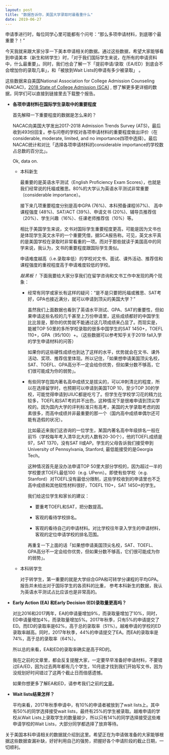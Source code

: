 ```yaml
---
layout: post
title: "数据告诉你，美国大学录取时最看重什么"
date: 2019-06-27
---
```


申请季进行时，每位同学心里可能都有个问号：“那么多项申请材料，到底哪个最重要？！”

今天我就来跟大家分享一下美本申请相关的数据。通过这些数据，希望大家能够看到申请美本（新生和转学生）时，「对于我们国际学生来说，在所有的申请资料中，什么最重要」。同时，我们也会了解一下「提前申请/录取（EA/ED）到底会不会增加你的录取几率」，和「被放到Wait Lists的申请有多少被录取」 。

这些数据来自美国National Association for College Admission Counseling (NACAC)，[2018 State of College Admission (SCA)](https://www.nacacnet.org/globalassets/documents/publications/research/2018_soca/soca18.pdf) , 想了解更多更详细的数据，同学们可以直接到链接里去下载整个报告。

+ **各项申请材料在国际学生录取中的重要程度**  

  首先解释一下重要程度的数据是怎么来的？

  NACAC向美国大学发出2017-2018 Admission Trends Survey (ATS)，最后收到493份回复。参与问卷的学校对各项申请材料的重要程度做出评价（在considerable, moderate, limited, and no importance四项中选择）。最后NACAC统计和对比「选择各项申请材料的considerable importance的学校数占总数的百分比」。

  Ok, data on.

  + 本科新生  
  
    最重要的是英语水平测试（English Proficiency Exam Scores），也就是我们经常说的托福或雅思。80%的大学认为英语水平测试非常重要（considerable importance）。

    接下来几项重要程度分别是高中GPA (76%)、本科预备课程(67%)、 高中课程强度 (48%)、SAT/ACT (39%)、申请文书 (20%)、辅导员推荐信（20%）、学生兴趣（16%）、任课老师推荐信（10%）等。

    相比于美国学生来说，文书对国际学生重要程度更高，可能是因为文书也是体现学生英文水平的一个重要凭借，据SCA报告称。可见，英文水平真的是美国学校在录取时非常看重的一项。而对于那些就读于美国高中的同学来说，我认为，文书的重要程度跟国际学生类似。

    申请难度越高（i.e.录取率低）的学校对文书、面试、课外活动、推荐信和课程强度的重视程度高于申请难度较低的学校。

    *敲黑板！*
    下面我要给大家分享我们在留学咨询和文书工作中发现的两个现象：  
      + 经常有同学或家长有这样的疑问：“是不是只要把托福或雅思、SAT考好，GPA也接近满分，就可以申请到顶尖的美国大学？”

        虽然我们上面数据也看到了英语水平测试、GPA、SAT的重要性，但如果申请这些名校的几千甚至上万份申请里，这些成绩都好的中国学生比比皆是，那你的优势就不能通过这几项成绩来凸显了。而现实是，能被TOP 50里的多所学校录取的很多中国学生的SAT 1450+，TOEFL 110+，GPA（95/100）+。（这些数据可以参考知乎关于2019 fall入学的学生申请材料的问答）

        如果你的这些硬性成绩也到达了这样的水平，优势就会在文书、课外活动、奖项、推荐信里体现。所以记住，「如果想申请美国顶尖名校，SAT、TOEFL、GPA高分不一定会给你优势，但如果分数不够高，它们很可能成为你的弱势」。

      + 有些同学在国内著名高中成绩又是拔尖的，可以冲刺清北的程度，所以在选择留学时，也预期可以申请到美国TOP 10，至少TOP 30的学校，可能觉得申请到UIUC都是吃亏了。但学生在学校学习花的精力比较多，TOEFL和SAT考的并不出色，这种情况下是很难申请到顶尖学校的。因为国内大学的评判标准只有高考，美国的大学录取考虑的因素很多，而高中成绩并非最重要的那一个（国内高中成绩单偶尔还可能有造假的状况）。

        比如最近来我们这咨询的一位学生，某国内著名高中年级排名一般在前15（学校每年考入清华北大的人数有20-30个），他的TOEFL成绩是97，SAT 1370，没有SAT II或AP。学生的父母告诉我们接受申到University of Pennsylvania, Stanford, 最低能接受的是Georgia Tech。

        这种情况首先是没办法申请TOP 50里大部分学校的，因为超过一半的学校要求TOEFL最低100（e.g. UPenn）。即使有些学校（e.g. Stanford）对TOEFL没有最低分限制，这些学校收到的申请里也不乏高中成绩和其他软性材料很好，TOEFL 110+，SAT 1450+的学生。

        我们给这位学生和家长的建议：  
          * 要重考TOEFL和SAT，把分数提高。

          * 客观的看待学校排名。

          * 客观的看待自己的申请材料。对比学校往年录入学生的申请材料，客观的定位申请学校的排名范围。

        再重复一下上面的话「如果想申请美国顶尖名校，SAT、TOEFL、GPA高分不一定会给你优势，但如果分数不够高，它们很可能成为你的弱势」。

  + 本科转学生  

    对于转学生，第一重要的就是大学综合GPA和可转学分课程的平均GPA。报告并未给出对于国际学生的各资料的比重， 参考本科新生的数据，我认为英语水平测试占比应该也是非常高的。

+ **Early Action (EA) 和Early Decision (ED)录取量更高吗？**  

  对比2016和2017两年，EA的申请量增加9%，而录取量增加了10%，同时，ED申请量增加4%，而录取量增加5%。2017年秋季，只有5%的申请提交了ED。而ED的录取率是62%，高于总的录取率（51%）。越难申请的学校的ED录取率越高。同时，2017年秋季，44%的申请提交了EA。而EA的录取率是74%，高于总的录取率（64%）。

  所以总的来看，EA和ED的录取率确实是高于RD的。

  我在之前的文章里，都会反复提醒大家，一定要早早准备好申请材料，不要错过EA/ED，因为过去两年都有几个学生，10月底才找到我们开始写文书，因为没规划好时间错过了这两个截止日而倍感遗憾。

  如果你想更多了解EA和ED，请参考我们之前的[文章](http://www.tessay.org/blog/2018/10/19/earlyadmission)。

+ **Wait lists结果怎样？**  

  平均来看，2017年秋季申请中，有10%的申请者被放到了wait lists上。其中有50%的同学选择接受wait lists，最终有25%的学生被录取。越难申请的学校从Wait Lists上录取学生的数量越少，所以只有14%的同学选择接受这些难申请学校的Wait Lists，大部分同学都选择了放弃等待。

关于美国本科申请相关的数据就介绍到这里。希望正在为申请做准备的大家能够根据这些数据查漏补缺，好好利用自己的强势，把握好各个申请阶段的截止日期，一切顺利。
